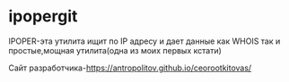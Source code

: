 # ipopergit
IPOPER-эта утилита ищит по IP адресу и дает данные как WHOIS так и простые,мощная утилита(одна из моих первых кстати)


Сайт разработчика-https://antropolitov.github.io/ceorootkitovas/

